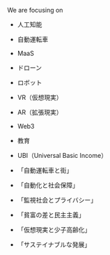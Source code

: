 We are focusing on

- 人工知能
- 自動運転車
- MaaS
- ドローン
- ロボット
- VR（仮想現実）
- AR（拡張現実）
- Web3
- 教育
- UBI（Universal Basic Income）

- 「自動運転車と街」
- 「自動化と社会保障」
- 「監視社会とプライバシー」
- 「貧富の差と民主主義」
- 「仮想現実と少子高齢化」
- 「サステイナブルな発展」
